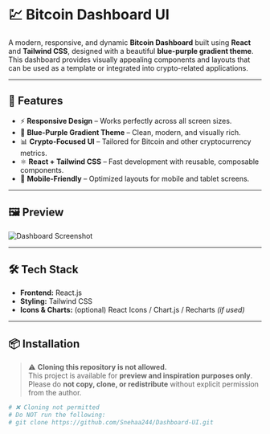 # 💹 Bitcoin Dashboard UI

A modern, responsive, and dynamic **Bitcoin Dashboard** built using **React** and **Tailwind CSS**, designed with a beautiful **blue-purple gradient theme**. This dashboard provides visually appealing components and layouts that can be used as a template or integrated into crypto-related applications.

---

## 🚀 Features

- ⚡ **Responsive Design** – Works perfectly across all screen sizes.
- 🎨 **Blue-Purple Gradient Theme** – Clean, modern, and visually rich.
- 📊 **Crypto-Focused UI** – Tailored for Bitcoin and other cryptocurrency metrics.
- ⚛️ **React + Tailwind CSS** – Fast development with reusable, composable components.
- 📱 **Mobile-Friendly** – Optimized layouts for mobile and tablet screens.

---

## 🖼️ Preview

![Dashboard Screenshot](https://github.com/Snehaa244/Cover-Image/blob/main/Dashboardui.PNG)

---

## 🛠️ Tech Stack

- **Frontend:** React.js
- **Styling:** Tailwind CSS
- **Icons & Charts:** (optional) React Icons / Chart.js / Recharts *(if used)*

---

## 📦 Installation

> ⚠️ **Cloning this repository is not allowed.**  
> This project is available for **preview and inspiration purposes only**.  
> Please do **not copy, clone, or redistribute** without explicit permission from the author.

```bash
# ❌ Cloning not permitted
# Do NOT run the following:
# git clone https://github.com/Snehaa244/Dashboard-UI.git
